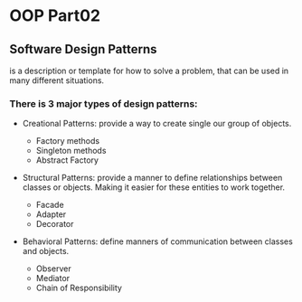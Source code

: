 # OOP Part02

## Software Design Patterns

is a description or template for how to solve a problem, that can be used in many different situations.


### There is 3 major types of design patterns:

- Creational Patterns:
provide a way to create single our group of objects.
  - Factory methods
  - Singleton methods
  - Abstract Factory





- Structural Patterns:
provide a manner to define relationships between classes or objects. Making it easier for these entities to work together.
  - Facade
  - Adapter
  - Decorator


- Behavioral Patterns:
define manners of communication between classes and objects.
  - Observer
  - Mediator
  - Chain of Responsibility
